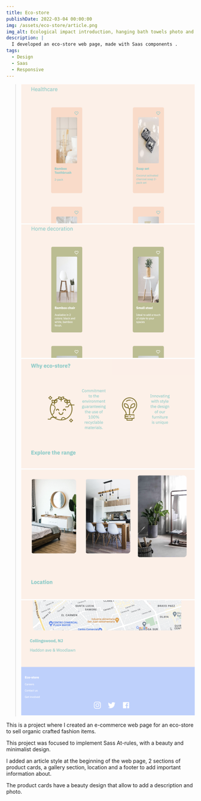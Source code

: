 ```yaml
---
title: Eco-store
publishDate: 2022-03-04 00:00:00
img: /assets/eco-store/article.png
img_alt: Ecological impact introduction, hanging bath towels photo and explore button.
description: |
  I developed an eco-store web page, made with Saas components . 
tags:
  - Design
  - Saas
  - Responsive
---
```


><img src="/public/assets/eco-store/section-health.png">
><img src="/public/assets/eco-store/section-decoration.png">
><img src="/public/assets/eco-store/whyus.png">
><img src="/public/assets/eco-store/gallery.png">
><img src="/public/assets/eco-store/footer.png">

This is a project where I created an e-commerce web page for an eco-store to sell organic crafted fashion items.

This project was focused to implement Sass At-rules, with a beauty and minimalist design.

I added an article style at the beginning of the web page, 2 sections of product cards, a gallery section, location and a footer to add important information about.

The product cards have a beauty design that allow to add a description and photo.
